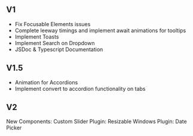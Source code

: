 ## V1
* Fix Focusable Elements issues
* Complete leeway timings and implement await animations for tooltips
* Implement Toasts
* Implement Search on Dropdown
* JSDoc & Typescript Documentation

## V1.5
* Animation for Accordions
* Implement convert to accordion functionality on tabs

## V2
New Components: Custom Slider
Plugin: Resizable Windows
Plugin: Date Picker